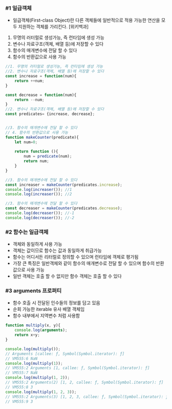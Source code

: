 ### #1 일급객체
- 일급객체(First-class Object)란 다른 객체들에 일반적으로 적용 가능한 연산을 모두 지원하는 객체를 가리킨다. [위키백과]
1. 무명의 러터럴로 생성가능, 즉 런타임에 생성 가능
2. 변수나 자료구조(객체, 배열 등)에 저장할 수 있다
3. 함수의 매개변수에 전달 할 수 있다
4. 함수의 반환값으로 사용 가능

```js
//1. 무명의 러터럴로 생성가능, 즉 런타임에 생성 가능
//2. 변수나 자료구조(객체, 배열 등)에 저장할 수 있다
const increase = function(num){
    return ++num;
}

const decrease = function(num){
    return --num;
}
//2. 변수나 자료구조(객체, 배열 등)에 저장할 수 있다
const predicates= {increase, decrease};


//3. 함수의 매개변수에 전달 할 수 있다
// 4. 함수의 반환값으로 사용 가능
function makeCounter(predicate){
    let num=0;
    
    return function (){
        num = predicate(num);
        return num;
    }
}

//3. 함수의 매개변수에 전달 할 수 있다
const increaser = makeCounter(predicates.increase);
console.log(increaser()); //1
console.log(increaser()); //2

//3. 함수의 매개변수에 전달 할 수 있다
const decreaser = makeCounter(predicates.decrease);
console.log(decreaser()); //-1
console.log(decreaser()); //-2
```
### #2 함수는 일급객체
- 객체와 동일하게 사용 가능
- 객체는 값이므로 함수는 값과 동일하게 취급가능
- 함수는 어디서든 리터럴로 정의할 수 있으며 런타임에 객체로 평가됨
- 가장 큰 특징은 일반객체와 같이 함수의 매개변수로 전달 할 수 있으며 함수의 반환값으로 사용 가능
- 일반 객체는 호출 할 수 없지만 함수 객체는 호출 할 수 있다

### #3 arguments 프로퍼티
- 함수 호출 시 전달된 인수들의 정보를 담고 있음
- 순회 가능한 iterable 유사 배열 객체임
- 함수 내부에서 지역변수 처럼 사용함
```js
function multiply(x, y){
    console.log(arguments);
    return x+y;
}

console.log(multiply());
// Arguments [callee: ƒ, Symbol(Symbol.iterator): ƒ]
// VM555:6 NaN
console.log(multiply(1));
// VM555:2 Arguments [1, callee: ƒ, Symbol(Symbol.iterator): ƒ]
// VM555:7 NaN
console.log(multiply(1, 2));
// VM555:2 Arguments(2) [1, 2, callee: ƒ, Symbol(Symbol.iterator): ƒ]
// VM555:8 3
console.log(multiply(1, 2, 3));
// VM555:2 Arguments(3) [1, 2, 3, callee: ƒ, Symbol(Symbol.iterator): ƒ]
// VM555:9 3


```

